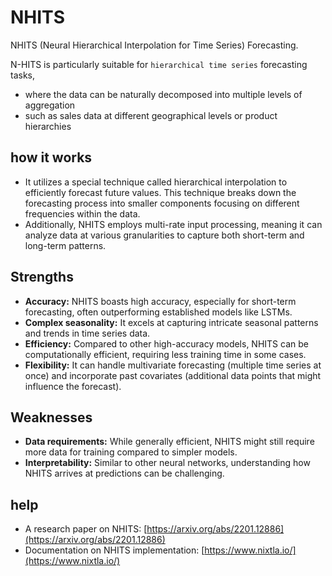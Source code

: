 # NHITS

NHITS (Neural Hierarchical Interpolation for Time Series) Forecasting. 

N-HITS is particularly suitable for `hierarchical time series` forecasting tasks, 
- where the data can be naturally decomposed into multiple levels of aggregation
- such as sales data at different geographical levels or product hierarchies

## how it works
- It utilizes a special technique called hierarchical interpolation to efficiently forecast future values. This technique breaks down the forecasting process into smaller components focusing on different frequencies within the data.
- Additionally, NHITS employs multi-rate input processing, meaning it can analyze data at various granularities to capture both short-term and long-term patterns.

## Strengths
- **Accuracy:** NHITS boasts high accuracy, especially for short-term forecasting, often outperforming established models like LSTMs.
- **Complex seasonality:**  It excels at capturing intricate seasonal patterns and trends in time series data.
- **Efficiency:** Compared to other high-accuracy models, NHITS can be computationally efficient, requiring less training time in some cases. 
- **Flexibility:** It can handle multivariate forecasting (multiple time series at once) and incorporate past covariates (additional data points that might influence the forecast).

## Weaknesses
- **Data requirements:** While generally efficient, NHITS might still require more data for training compared to simpler models.  
- **Interpretability:** Similar to other neural networks, understanding how NHITS arrives at predictions can be challenging.

## help
- A research paper on NHITS: [https://arxiv.org/abs/2201.12886](https://arxiv.org/abs/2201.12886)
- Documentation on NHITS implementation: [https://www.nixtla.io/](https://www.nixtla.io/)
